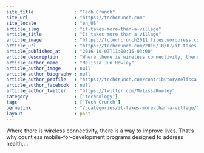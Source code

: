 ```yaml
---
site_title               : "Tech Crunch"
site_url                 : "https://techcrunch.com"
site_locale              : "en_US"
article_slug             : "it-takes-more-than-a-village"
article_title            : "It takes more than a village"
article_image            : "https://tctechcrunch2011.files.wordpress.com/2016/10/gettyimages-98726112.jpg?w=764&h=400&crop=1"
article_url              : "https://techcrunch.com/2016/10/07/it-takes-more-than-a-village/"
article_published_at     : "2016-10-07T11:00:15-03:00"
article_description      : "Where there is wireless connectivity, there is a way to improve lives. That’s why countless mobile-for-development programs designed to address health,..."
article_author_name      : "Melissa Jun Rowley"
article_author_image     : null
article_author_biography : null
article_author_profile   : "https://techcrunch.com/contributor/melissa-jun-rowley/"
article_author_facebook  : null
article_author_twitter   : "https://twitter.com/MelissaRowley"
category                 : ['technology']
tags                     : ['Tech Crunch']
permalink                : "/:categories/it-takes-more-than-a-village/"
layout                   : post
---
```


Where there is wireless connectivity, there is a way to improve lives. That’s why countless mobile-for-development programs designed to address health,...

